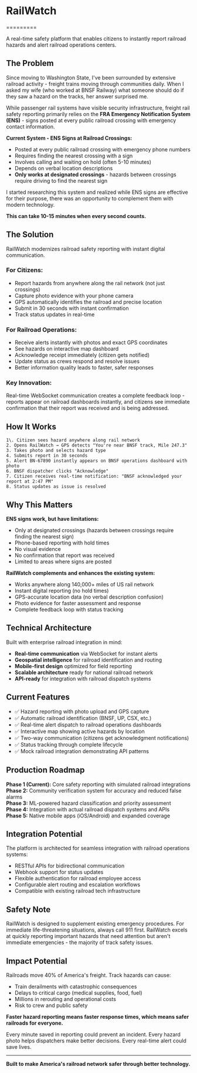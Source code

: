 # RailWatch
=========

A real-time safety platform that enables citizens to instantly report railroad hazards and alert railroad operations centers.

**The Problem**
---------------

Since moving to Washington State, I've been surrounded by extensive railroad activity - freight trains moving through communities daily. When I asked my wife (who worked at BNSF Railway) what someone should do if they saw a hazard on the tracks, her answer surprised me.

While passenger rail systems have visible security infrastructure, freight rail safety reporting primarily relies on the **FRA Emergency Notification System (ENS)** - signs posted at every public railroad crossing with emergency contact information.

**Current System - ENS Signs at Railroad Crossings:**

-   Posted at every public railroad crossing with emergency phone numbers
-   Requires finding the nearest crossing with a sign
-   Involves calling and waiting on hold (often 5-10 minutes)
-   Depends on verbal location descriptions
-   **Only works at designated crossings** - hazards between crossings require driving to find the nearest sign

I started researching this system and realized while ENS signs are effective for their purpose, there was an opportunity to complement them with modern technology.

**This can take 10-15 minutes when every second counts.**

**The Solution**
----------------

RailWatch modernizes railroad safety reporting with instant digital communication.

### **For Citizens:**

-   Report hazards from anywhere along the rail network (not just crossings)
-   Capture photo evidence with your phone camera
-   GPS automatically identifies the railroad and precise location
-   Submit in 30 seconds with instant confirmation
-   Track status updates in real-time

### **For Railroad Operations:**

-   Receive alerts instantly with photos and exact GPS coordinates
-   See hazards on interactive map dashboard
-   Acknowledge receipt immediately (citizen gets notified)
-   Update status as crews respond and resolve issues
-   Better information quality leads to faster, safer responses

### **Key Innovation:**

Real-time WebSocket communication creates a complete feedback loop - reports appear on railroad dashboards instantly, and citizens see immediate confirmation that their report was received and is being addressed.

**How It Works**
----------------

```
1\. Citizen sees hazard anywhere along rail network
2. Opens RailWatch → GPS detects "You're near BNSF track, Mile 247.3"
3. Takes photo and selects hazard type
4. Submits report in 30 seconds
5. Alert BN-67890 instantly appears on BNSF operations dashboard with photo
6. BNSF dispatcher clicks "Acknowledge"
7. Citizen receives real-time notification: "BNSF acknowledged your report at 2:47 PM"
8. Status updates as issue is resolved

```

**Why This Matters**
--------------------

**ENS signs work, but have limitations:**

-   Only at designated crossings (hazards between crossings require finding the nearest sign)
-   Phone-based reporting with hold times
-   No visual evidence
-   No confirmation that report was received
-   Limited to areas where signs are posted

**RailWatch complements and enhances the existing system:**

-   Works anywhere along 140,000+ miles of US rail network
-   Instant digital reporting (no hold times)
-   GPS-accurate location data (no verbal description confusion)
-   Photo evidence for faster assessment and response
-   Complete feedback loop with status tracking

**Technical Architecture**
--------------------------

Built with enterprise railroad integration in mind:

-   **Real-time communication** via WebSocket for instant alerts
-   **Geospatial intelligence** for railroad identification and routing
-   **Mobile-first design** optimized for field reporting
-   **Scalable architecture** ready for national railroad network
-   **API-ready** for integration with railroad dispatch systems

**Current Features**
--------------------

-   ✅ Hazard reporting with photo upload and GPS capture
-   ✅ Automatic railroad identification (BNSF, UP, CSX, etc.)
-   ✅ Real-time alert dispatch to railroad operations dashboards
-   ✅ Interactive map showing active hazards by location
-   ✅ Two-way communication (citizens get acknowledgment notifications)
-   ✅ Status tracking through complete lifecycle
-   ✅ Mock railroad integration demonstrating API patterns

**Production Roadmap**
----------------------

**Phase 1 (Current):** Core safety reporting with simulated railroad integrations\
**Phase 2:** Community verification system for accuracy and reduced false alarms\
**Phase 3:** ML-powered hazard classification and priority assessment\
**Phase 4:** Integration with actual railroad dispatch systems and APIs\
**Phase 5:** Native mobile apps (iOS/Android) and expanded coverage

**Integration Potential**
-------------------------

The platform is architected for seamless integration with railroad operations systems:

-   RESTful APIs for bidirectional communication
-   Webhook support for status updates
-   Flexible authentication for railroad employee access
-   Configurable alert routing and escalation workflows
-   Compatible with existing railroad tech infrastructure

**Safety Note**
---------------

RailWatch is designed to supplement existing emergency procedures. For immediate life-threatening situations, always call 911 first. RailWatch excels at quickly reporting important hazards that need attention but aren't immediate emergencies - the majority of track safety issues.

**Impact Potential**
--------------------

Railroads move 40% of America's freight. Track hazards can cause:

-   Train derailments with catastrophic consequences
-   Delays to critical cargo (medical supplies, food, fuel)
-   Millions in rerouting and operational costs
-   Risk to crew and public safety

**Faster hazard reporting means faster response times, which means safer railroads for everyone.**

Every minute saved in reporting could prevent an incident. Every hazard photo helps dispatchers make better decisions. Every real-time alert could save lives.

* * * * *

**Built to make America's railroad network safer through better technology.**
